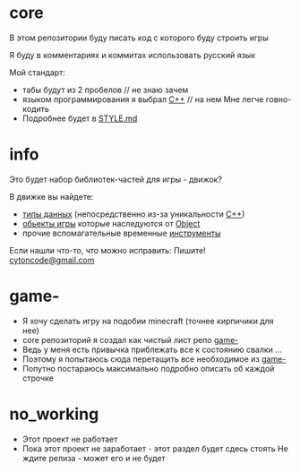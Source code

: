 # core
В этом репозитории буду писать код с которого буду строить игры

Я буду в комментариях и коммитах использовать русский язык

Мой стандарт:
- табы будут из 2 пробелов // не знаю зачем
- языком программирования я выбрал [С++](https://github.com/topics/cpp) // на нем Мне легче говно-кодить
- Подробнее будет в [STYLE.md](DOC/STYLE.md)

# info
Это будет набор библиотек-частей для игры - движок?

В движке вы найдете:
- [типы данных](type/README.md) (непосредственно из-за уникальности [С++](https://github.com/topics/cpp))
- [обьекты игры](lib/README.md) которые наследуются от [Object](lib/object.hpp)
- прочие вспомагательные временные [инструменты](tools/README.md)

Если нашли что-то, что можно исправить: Пишите! cytoncode@gmail.com

# game-
- Я хочу сделать игру на подобии minecraft (точнее кирпичики для нее) 
- core репозиторий я создал как чистый лист репо [game-](https://github.com/CyTon-Code/game-)
- Ведь у меня есть привычка приблежать все к состоянию свалки ...
- Поэтому я попытаюсь сюда перетащить все необходимое из [game-](https://github.com/CyTon-Code/game-)
- Попутно постараюсь максимально подробно описать об каждой строчке


# no_working
- Этот проект не работает
- Пока этот проект не заработает - этот раздел будет сдесь стоять
Не ждите релиза - может его и не будет

